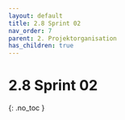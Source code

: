 ```yaml
---
layout: default
title: 2.8 Sprint 02
nav_order: 7
parent: 2. Projektorganisation
has_children: true
---
```


# 2.8 Sprint 02

{: .no_toc }
